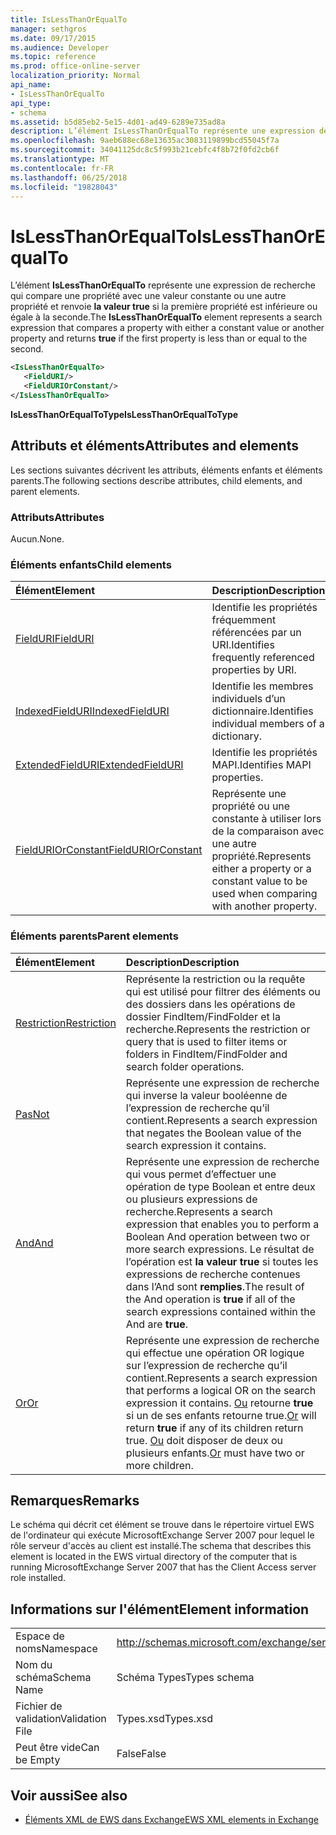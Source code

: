 ```yaml
---
title: IsLessThanOrEqualTo
manager: sethgros
ms.date: 09/17/2015
ms.audience: Developer
ms.topic: reference
ms.prod: office-online-server
localization_priority: Normal
api_name:
- IsLessThanOrEqualTo
api_type:
- schema
ms.assetid: b5d85eb2-5e15-4d01-ad49-6289e735ad8a
description: L’élément IsLessThanOrEqualTo représente une expression de recherche qui compare une propriété avec une valeur constante ou une autre propriété et renvoie la valeur true si la première propriété est inférieure ou égale à la seconde.
ms.openlocfilehash: 9aeb688ec68e13635ac3083119899bcd55045f7a
ms.sourcegitcommit: 34041125dc8c5f993b21cebfc4f8b72f0fd2cb6f
ms.translationtype: MT
ms.contentlocale: fr-FR
ms.lasthandoff: 06/25/2018
ms.locfileid: "19828043"
---
```

# <a name="islessthanorequalto"></a><span data-ttu-id="e8cce-103">IsLessThanOrEqualTo</span><span class="sxs-lookup"><span data-stu-id="e8cce-103">IsLessThanOrEqualTo</span></span>

<span data-ttu-id="e8cce-104">L’élément **IsLessThanOrEqualTo** représente une expression de recherche qui compare une propriété avec une valeur constante ou une autre propriété et renvoie **la valeur true** si la première propriété est inférieure ou égale à la seconde.</span><span class="sxs-lookup"><span data-stu-id="e8cce-104">The **IsLessThanOrEqualTo** element represents a search expression that compares a property with either a constant value or another property and returns **true** if the first property is less than or equal to the second.</span></span> 
  
```xml
<IsLessThanOrEqualTo>
   <FieldURI/>
   <FieldURIOrConstant/>
</IsLessThanOrEqualTo>
```

 <span data-ttu-id="e8cce-105">**IsLessThanOrEqualToType**</span><span class="sxs-lookup"><span data-stu-id="e8cce-105">**IsLessThanOrEqualToType**</span></span>
## <a name="attributes-and-elements"></a><span data-ttu-id="e8cce-106">Attributs et éléments</span><span class="sxs-lookup"><span data-stu-id="e8cce-106">Attributes and elements</span></span>

<span data-ttu-id="e8cce-107">Les sections suivantes décrivent les attributs, éléments enfants et éléments parents.</span><span class="sxs-lookup"><span data-stu-id="e8cce-107">The following sections describe attributes, child elements, and parent elements.</span></span>
  
### <a name="attributes"></a><span data-ttu-id="e8cce-108">Attributs</span><span class="sxs-lookup"><span data-stu-id="e8cce-108">Attributes</span></span>

<span data-ttu-id="e8cce-109">Aucun.</span><span class="sxs-lookup"><span data-stu-id="e8cce-109">None.</span></span>
  
### <a name="child-elements"></a><span data-ttu-id="e8cce-110">Éléments enfants</span><span class="sxs-lookup"><span data-stu-id="e8cce-110">Child elements</span></span>

|<span data-ttu-id="e8cce-111">**Élément**</span><span class="sxs-lookup"><span data-stu-id="e8cce-111">**Element**</span></span>|<span data-ttu-id="e8cce-112">**Description**</span><span class="sxs-lookup"><span data-stu-id="e8cce-112">**Description**</span></span>|
|:-----|:-----|
|[<span data-ttu-id="e8cce-113">FieldURI</span><span class="sxs-lookup"><span data-stu-id="e8cce-113">FieldURI</span></span>](fielduri.md) <br/> |<span data-ttu-id="e8cce-114">Identifie les propriétés fréquemment référencées par un URI.</span><span class="sxs-lookup"><span data-stu-id="e8cce-114">Identifies frequently referenced properties by URI.</span></span>  <br/> |
|[<span data-ttu-id="e8cce-115">IndexedFieldURI</span><span class="sxs-lookup"><span data-stu-id="e8cce-115">IndexedFieldURI</span></span>](indexedfielduri.md) <br/> |<span data-ttu-id="e8cce-116">Identifie les membres individuels d’un dictionnaire.</span><span class="sxs-lookup"><span data-stu-id="e8cce-116">Identifies individual members of a dictionary.</span></span>  <br/> |
|[<span data-ttu-id="e8cce-117">ExtendedFieldURI</span><span class="sxs-lookup"><span data-stu-id="e8cce-117">ExtendedFieldURI</span></span>](extendedfielduri.md) <br/> |<span data-ttu-id="e8cce-118">Identifie les propriétés MAPI.</span><span class="sxs-lookup"><span data-stu-id="e8cce-118">Identifies MAPI properties.</span></span>  <br/> |
|[<span data-ttu-id="e8cce-119">FieldURIOrConstant</span><span class="sxs-lookup"><span data-stu-id="e8cce-119">FieldURIOrConstant</span></span>](fielduriorconstant.md) <br/> |<span data-ttu-id="e8cce-120">Représente une propriété ou une constante à utiliser lors de la comparaison avec une autre propriété.</span><span class="sxs-lookup"><span data-stu-id="e8cce-120">Represents either a property or a constant value to be used when comparing with another property.</span></span>  <br/> |
   
### <a name="parent-elements"></a><span data-ttu-id="e8cce-121">Éléments parents</span><span class="sxs-lookup"><span data-stu-id="e8cce-121">Parent elements</span></span>

|<span data-ttu-id="e8cce-122">**Élément**</span><span class="sxs-lookup"><span data-stu-id="e8cce-122">**Element**</span></span>|<span data-ttu-id="e8cce-123">**Description**</span><span class="sxs-lookup"><span data-stu-id="e8cce-123">**Description**</span></span>|
|:-----|:-----|
|[<span data-ttu-id="e8cce-124">Restriction</span><span class="sxs-lookup"><span data-stu-id="e8cce-124">Restriction</span></span>](restriction.md) <br/> |<span data-ttu-id="e8cce-125">Représente la restriction ou la requête qui est utilisé pour filtrer des éléments ou des dossiers dans les opérations de dossier FindItem/FindFolder et la recherche.</span><span class="sxs-lookup"><span data-stu-id="e8cce-125">Represents the restriction or query that is used to filter items or folders in FindItem/FindFolder and search folder operations.</span></span>  <br/> |
|[<span data-ttu-id="e8cce-126">Pas</span><span class="sxs-lookup"><span data-stu-id="e8cce-126">Not</span></span>](not.md) <br/> |<span data-ttu-id="e8cce-127">Représente une expression de recherche qui inverse la valeur booléenne de l’expression de recherche qu’il contient.</span><span class="sxs-lookup"><span data-stu-id="e8cce-127">Represents a search expression that negates the Boolean value of the search expression it contains.</span></span>  <br/> |
|[<span data-ttu-id="e8cce-128">And</span><span class="sxs-lookup"><span data-stu-id="e8cce-128">And</span></span>](and.md) <br/> |<span data-ttu-id="e8cce-129">Représente une expression de recherche qui vous permet d’effectuer une opération de type Boolean et entre deux ou plusieurs expressions de recherche.</span><span class="sxs-lookup"><span data-stu-id="e8cce-129">Represents a search expression that enables you to perform a Boolean And operation between two or more search expressions.</span></span> <span data-ttu-id="e8cce-130">Le résultat de l’opération est **la valeur true** si toutes les expressions de recherche contenues dans l’And sont **remplies**.</span><span class="sxs-lookup"><span data-stu-id="e8cce-130">The result of the And operation is **true** if all of the search expressions contained within the And are **true**.</span></span>  <br/> |
|[<span data-ttu-id="e8cce-131">Or</span><span class="sxs-lookup"><span data-stu-id="e8cce-131">Or</span></span>](or.md) <br/> |<span data-ttu-id="e8cce-132">Représente une expression de recherche qui effectue une opération OR logique sur l’expression de recherche qu’il contient.</span><span class="sxs-lookup"><span data-stu-id="e8cce-132">Represents a search expression that performs a logical OR on the search expression it contains.</span></span> <span data-ttu-id="e8cce-133">[Ou](or.md) retourne **true** si un de ses enfants retourne true.</span><span class="sxs-lookup"><span data-stu-id="e8cce-133">[Or](or.md) will return **true** if any of its children return true.</span></span> <span data-ttu-id="e8cce-134">[Ou](or.md) doit disposer de deux ou plusieurs enfants.</span><span class="sxs-lookup"><span data-stu-id="e8cce-134">[Or](or.md) must have two or more children.</span></span>  <br/> |
   
## <a name="remarks"></a><span data-ttu-id="e8cce-135">Remarques</span><span class="sxs-lookup"><span data-stu-id="e8cce-135">Remarks</span></span>

<span data-ttu-id="e8cce-136">Le schéma qui décrit cet élément se trouve dans le répertoire virtuel EWS de l'ordinateur qui exécute MicrosoftExchange Server 2007 pour lequel le rôle serveur d'accès au client est installé.</span><span class="sxs-lookup"><span data-stu-id="e8cce-136">The schema that describes this element is located in the EWS virtual directory of the computer that is running MicrosoftExchange Server 2007 that has the Client Access server role installed.</span></span>
  
## <a name="element-information"></a><span data-ttu-id="e8cce-137">Informations sur l'élément</span><span class="sxs-lookup"><span data-stu-id="e8cce-137">Element information</span></span>

|||
|:-----|:-----|
|<span data-ttu-id="e8cce-138">Espace de noms</span><span class="sxs-lookup"><span data-stu-id="e8cce-138">Namespace</span></span>  <br/> |http://schemas.microsoft.com/exchange/services/2006/types  <br/> |
|<span data-ttu-id="e8cce-139">Nom du schéma</span><span class="sxs-lookup"><span data-stu-id="e8cce-139">Schema Name</span></span>  <br/> |<span data-ttu-id="e8cce-140">Schéma Types</span><span class="sxs-lookup"><span data-stu-id="e8cce-140">Types schema</span></span>  <br/> |
|<span data-ttu-id="e8cce-141">Fichier de validation</span><span class="sxs-lookup"><span data-stu-id="e8cce-141">Validation File</span></span>  <br/> |<span data-ttu-id="e8cce-142">Types.xsd</span><span class="sxs-lookup"><span data-stu-id="e8cce-142">Types.xsd</span></span>  <br/> |
|<span data-ttu-id="e8cce-143">Peut être vide</span><span class="sxs-lookup"><span data-stu-id="e8cce-143">Can be Empty</span></span>  <br/> |<span data-ttu-id="e8cce-144">False</span><span class="sxs-lookup"><span data-stu-id="e8cce-144">False</span></span>  <br/> |
   
## <a name="see-also"></a><span data-ttu-id="e8cce-145">Voir aussi</span><span class="sxs-lookup"><span data-stu-id="e8cce-145">See also</span></span>



- [<span data-ttu-id="e8cce-146">Éléments XML de EWS dans Exchange</span><span class="sxs-lookup"><span data-stu-id="e8cce-146">EWS XML elements in Exchange</span></span>](ews-xml-elements-in-exchange.md)

